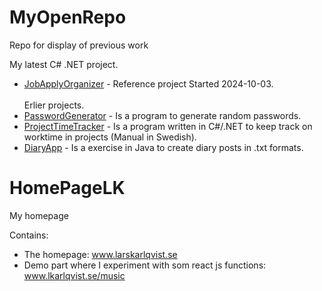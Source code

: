 # MyOpenRepo
Repo for display of previous work

My latest C# .NET project.
* [JobApplyOrganizer](https://github.com/KarlqvistLars/JobApplyOrganizer/blob/1d269d6392cafd6cb23b1eac9860b3b8dce1469a/README.md) - Reference project Started 2024-10-03.<br><br>
Erlier projects.
* [PasswordGenerator](PasswordGenerator/README.md) - Is a program to generate random passwords.
* [ProjectTimeTracker](ProjectTimeTracker/README.md) -  Is a program written in C#/.NET to keep track on worktime in projects (Manual in Swedish).
* [DiaryApp](DiaryApp/README.md) - Is a exercise in Java to create diary posts in .txt formats.

# HomePageLK
My homepage

Contains:<br/>
- The homepage: www.larskarlqvist.se<br/>
- Demo part where I experiment with som react js functions: www.lkarlqvist.se/music
